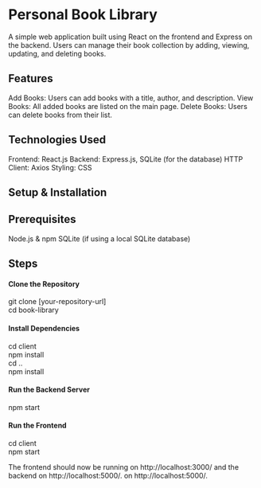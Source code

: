 # Personal Book Library
A simple web application built using React on the frontend and Express on the backend. Users can manage their book collection by adding, viewing, updating, and deleting books.

## Features
Add Books: Users can add books with a title, author, and description.
View Books: All added books are listed on the main page.
Delete Books: Users can delete books from their list.


## Technologies Used
Frontend: React.js
Backend: Express.js, SQLite (for the database)
HTTP Client: Axios
Styling: CSS

## Setup & Installation
## Prerequisites
Node.js & npm
SQLite (if using a local SQLite database)

## Steps
#### Clone the Repository 



git clone [your-repository-url] <br>
cd book-library <br>
#### Install Dependencies <br>



cd client <br>
npm install <br>
cd .. <br>
npm install <br>

#### Run the Backend Server 
npm start <br>

#### Run the Frontend 
cd client <br>
npm start <br>

The frontend should now be running on http://localhost:3000/ and the backend on http://localhost:5000/. on http://localhost:5000/. <br>
